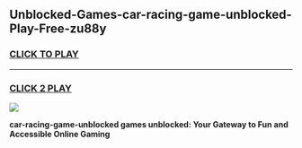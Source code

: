
## Unblocked-Games-car-racing-game-unblocked-Play-Free-zu88y
<h3>
<a href="https://premium76.site?title=car-racing-game-unblocked&ref=15A">CLICK TO PLAY</a></h3>
<hr>

<h3>
<a href="https://premium76.site?title=car-racing-game-unblocked&ref=15A">CLICK 2 PLAY</a>
  
</h3>

<a href="https://premium76.site?title=car-racing-game-unblocked&ref=15A"><img src="https://clearcache.store/games.png"></a>


**car-racing-game-unblocked games unblocked: Your Gateway to Fun and Accessible Online Gaming**
